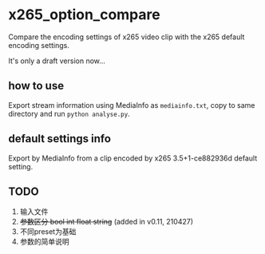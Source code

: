 <!--
 * @File Path    : /readme.md
 * @Project Name : x265_option_compare
 * @Author       : zzyy21
 * @Create Time  : 2021-04-26 23:01:27
 * @Modifed by   : zzyy21
 * @Last Modify  : 2021-04-26 23:19:20
 * @Description  : 
 * @Revision     : 
-->

# x265_option_compare

Compare the encoding settings of x265 video clip with the x265 default encoding settings.

It's only a draft version now...

## how to use

Export stream information using MediaInfo as `mediainfo.txt`, copy to same directory and run `python analyse.py`.

## default settings info

Export by MediaInfo from a clip encoded by x265 3.5+1-ce882936d default setting.

## TODO

1. 输入文件
2. ~~参数区分 bool int float string~~ (added in v0.11, 210427)
3. 不同preset为基础
4. 参数的简单说明
